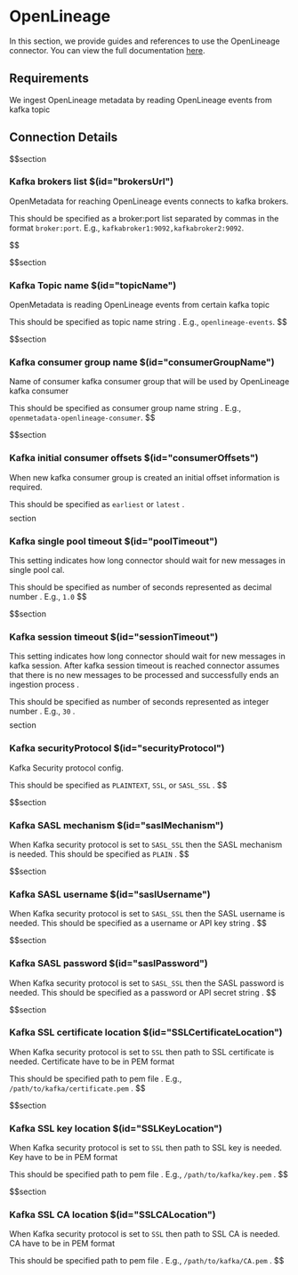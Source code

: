 # OpenLineage

In this section, we provide guides and references to use the OpenLineage connector. You can view the full documentation [here](https://docs.open-metadata.org/connectors/pipeline/openlineage).

## Requirements

We ingest OpenLineage metadata by reading OpenLineage events from kafka topic 

## Connection Details

$$section
### Kafka brokers list $(id="brokersUrl")

OpenMetadata for reaching OpenLineage events connects to kafka brokers.

This should be specified as a broker:port list separated by commas in the format `broker:port`. E.g., `kafkabroker1:9092,kafkabroker2:9092`.


$$

$$section
### Kafka Topic name $(id="topicName")

OpenMetadata is reading OpenLineage events from certain kafka topic 

This should be specified as topic name string . E.g., `openlineage-events`.
$$

$$section
### Kafka consumer group name $(id="consumerGroupName")

Name of consumer kafka consumer group that will be used by OpenLineage kafka consumer

This should be specified as consumer group name string . E.g., `openmetadata-openlineage-consumer`.
$$

$$section
### Kafka initial consumer offsets $(id="consumerOffsets")
When new kafka consumer group is created an initial offset information is required.

This should be specified as `earliest` or `latest` .
$$
$$section
### Kafka single pool timeout $(id="poolTimeout")
This setting indicates how long connector should wait for new messages in single pool cal.

This should be specified as number of seconds represented as decimal number . E.g., `1.0`
$$

$$section
### Kafka session timeout  $(id="sessionTimeout")
This setting indicates how long connector should wait for new messages in kafka session.
After kafka session timeout is reached connector assumes that there is no new messages to be processed
and successfully ends an ingestion process .

This should be specified as number of seconds represented as integer number . E.g., `30` .
$$
$$section
### Kafka securityProtocol $(id="securityProtocol")
Kafka Security protocol config.

This should be specified as `PLAINTEXT`, `SSL`, or `SASL_SSL` .
$$

$$section
### Kafka SASL mechanism $(id="saslMechanism")
When Kafka security protocol is set to `SASL_SSL` then the SASL mechanism is needed.
This should be specified as `PLAIN` .
$$

$$section
### Kafka SASL username $(id="saslUsername")
When Kafka security protocol is set to `SASL_SSL` then the SASL username is needed.
This should be specified as a username or API key string .
$$

$$section
### Kafka SASL password $(id="saslPassword")
When Kafka security protocol is set to `SASL_SSL` then the SASL password is needed.
This should be specified as a password or API secret string .
$$

$$section
### Kafka SSL certificate location $(id="SSLCertificateLocation")
When Kafka security protocol is set to `SSL` then path to SSL certificate is needed.
Certificate have to be in PEM format  

This should be specified path to pem file . E.g., `/path/to/kafka/certificate.pem` .
$$

$$section
### Kafka SSL key location $(id="SSLKeyLocation")
When Kafka security protocol is set to `SSL` then path to SSL key is needed.
Key have to be in PEM format  

This should be specified path to pem file . E.g., `/path/to/kafka/key.pem` .
$$

$$section
### Kafka SSL CA location $(id="SSLCALocation")
When Kafka security protocol is set to `SSL` then path to SSL CA is needed.
CA have to be in PEM format  

This should be specified path to pem file . E.g., `/path/to/kafka/CA.pem` .
$$